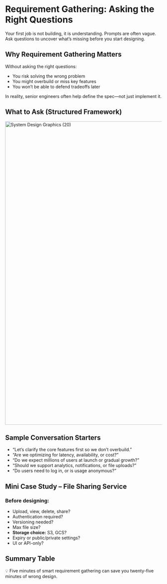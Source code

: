 # Requirement Gathering: Asking the Right Questions
Your first job is not building, it is understanding.
Prompts are often vague. Ask questions to uncover what’s missing before you start designing.

## Why Requirement Gathering Matters
Without asking the right questions:
- You risk solving the wrong problem
- You might overbuild or miss key features
- You won’t be able to defend tradeoffs later

In reality, senior engineers often help define the spec—not just implement it.

## What to Ask (Structured Framework)
<img width="630" height="976" alt="System Design Graphics (20)" src="https://github.com/user-attachments/assets/acb4844d-5376-4561-b109-97ec1923b218" />

## Sample Conversation Starters
- “Let’s clarify the core features first so we don’t overbuild.”
- “Are we optimizing for latency, availability, or cost?”
- “Do we expect millions of users at launch or gradual growth?”
- “Should we support analytics, notifications, or file uploads?”
- “Do users need to log in, or is usage anonymous?”

## Mini Case Study – File Sharing Service
### Before designing:
- Upload, view, delete, share?
- Authentication required?
- Versioning needed?
- Max file size?
- **Storage choice:** S3, GCS?
- Expiry or public/private settings?
- UI or API-only?

## Summary Table


💡 Five minutes of smart requirement gathering can save you twenty-five minutes of wrong design.
